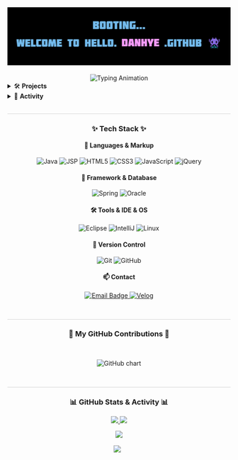 <!-- 💡 Header Section -->
<div align="center">
  <img src="https://github.com/danhye/danhye/blob/main/readme.jpg" alt="Banner" />
</div>
<br/>
<div align="center">
  <img src="https://readme-typing-svg.demolab.com?font=JetBrains+Mono&duration=2000&pause=1500&color=000000&center=true&vCenter=true&width=800&lines=%2F%2F%20TODO%20%3A%20keep%20LEEvelUp()%20%F0%9F%9A%80" alt="Typing Animation" />
</div>

<!-- 🛠️ Projects Section -->
<details>
<summary>🛠️ <strong>Projects</strong></summary>
<div markdown="1">
<br/>

| 출시 기간 | 프로젝트 | 소개 | 바로가기 |
|:--:|:--:|:--:|:--:|
| 2023.07.10 ~ 2023.08.25 | 🎬 기가박스 | 영화관 예매 웹사이트 | [🔗](https://github.com/danhye/GIGABOX) |
| 2023.06.07 ~ 2023.07.10 | 📚 책다방 | 도서 소셜 커뮤니티 사이트 | [🔗](https://github.com/danhye/bookDabang) |

</div>
</details>

<!-- 📌 Activity Section -->
<details>
<summary>📌 <strong>Activity</strong></summary>
<div markdown="1">
<br/>

| 기간 | 활동 | 상태 | 역할/내용 |
|:--:|:--:|:--:|:--:|
| 2025.07 ~ 현재 | SSAFY 14기 (삼성청년 SW·AI 아카데미) | 진행중 | 백엔드 개발 역량 강화 및 AI 응용 학습 |
| 2023.12 ~ 2025.06 | (주)다우기술 서비스운영팀 | 근무 종료 | 기술지원 (Java 기반 Agent 연동, 로그 분석, API 연동 등) |
| 2023.03 ~ 2023.08 | 쌍용교육센터 | 수료 | Java/Spring 기반 풀스택 개발 교육 수료 |

</div>
</details>

<!-- 📏 구분선 -->
<br>
<hr style="border: none; height: 0.5px; background-color: #d3d3d3; ;" />

<!-- ✨ Tech Stack Section -->
<h3 align="center">✨ Tech Stack ✨</h3>

<h4 align="center">📌 Languages & Markup</h4>
<p align="center">
  <img src="https://img.shields.io/badge/Java-ED8B00?style=for-the-badge&logo=openjdk&logoColor=white" alt="Java"/>
  <img src="https://img.shields.io/badge/JSP-00599C?style=for-the-badge&logo=apachetomcat&logoColor=white" alt="JSP"/>
  <img src="https://img.shields.io/badge/HTML5-E34F26?style=for-the-badge&logo=html5&logoColor=white" alt="HTML5"/>
  <img src="https://img.shields.io/badge/CSS3-1572B6?style=for-the-badge&logo=css3&logoColor=white" alt="CSS3"/>
  <img src="https://img.shields.io/badge/JavaScript-F7DF1E?style=for-the-badge&logo=javascript&logoColor=black" alt="JavaScript"/>
  <img src="https://img.shields.io/badge/jQuery-0769AD?style=for-the-badge&logo=jquery&logoColor=white" alt="jQuery"/>
</p>

<h4 align="center">🌿 Framework & Database</h4>
<p align="center">
  <img src="https://img.shields.io/badge/Spring-6DB33F?style=for-the-badge&logo=spring&logoColor=white" alt="Spring"/>
  <img src="https://img.shields.io/badge/Oracle-F80000?style=for-the-badge&logo=oracle&logoColor=white" alt="Oracle"/>
</p>

<h4 align="center">🛠️ Tools & IDE & OS</h4>
<p align="center">
  <img src="https://img.shields.io/badge/Eclipse-2C2255?style=for-the-badge&logo=eclipseide&logoColor=white" alt="Eclipse"/>
  <img src="https://img.shields.io/badge/IntelliJ%20IDEA-000000?style=for-the-badge&logo=intellijidea&logoColor=white" alt="IntelliJ"/>
  <img src="https://img.shields.io/badge/Linux-FCC624?style=for-the-badge&logo=linux&logoColor=black" alt="Linux"/>
</p>

<h4 align="center">🔧 Version Control</h4>
<p align="center">
  <img src="https://img.shields.io/badge/Git-F05032?style=for-the-badge&logo=git&logoColor=white" alt="Git"/>
  <img src="https://img.shields.io/badge/GitHub-181717?style=for-the-badge&logo=github&logoColor=white" alt="GitHub"/>
</p>

<h4 align="center">📫 Contact</h4>
<p align="center">
  <a href="mailto:dan0628@naver.com">
    <img src="https://img.shields.io/badge/Email-4A90E2?style=for-the-badge&logo=maildotru&logoColor=white" alt="Email Badge"/>
  </a>
  <a href="https://velog.io/@danhye821">
    <img src="https://img.shields.io/badge/Velog-1EBC8F?style=for-the-badge&logo=velog&logoColor=white" alt="Velog"/>
  </a>
</p>

<!-- 📏 구분선 -->
<br>
<hr style="border: none; height: 0.5px; background-color: #d3d3d3; ;" />

<h3 align="center">🌱 My GitHub Contributions 🌱</h3>
<br>
<p align="center">
  <img src="https://ghchart.rshah.org/FF69B4/danhye" alt="GitHub chart" />
</p>
<br>

<!-- 📏 구분선 -->
<hr style="border: none; height: 0.5px; background-color: #d3d3d3; ;" />
<h3 align="center">📊 GitHub Stats & Activity 📊</h3>

<p align="center">
  <a href="https://github.com/danhye">
    <img src="https://github-readme-stats.vercel.app/api?username=danhye&count_private=true&show_icons=true&theme=radical" height="165"/>
  </a>
  <a href="https://github.com/danhye">
    <img src="https://github-readme-stats.vercel.app/api/top-langs/?username=danhye&layout=compact&theme=radical" height="165"/>
  </a>
</p>

<!--
<p align="center">
  <a href="https://solved.ac/dan0628">
    <img src="http://mazassumnida.wtf/api/v2/generate_badge?boj=dan0628" alt="Solved.ac Badge"/>
  </a>
  &nbsp;
  <a href="https://solved.ac/dan0628">
    <img src="http://mazandi.herokuapp.com/api?handle=dan0628&theme=dark" alt="Solved.ac Grass"/>
  </a>
</p>
-->

<p align="center">
  <a href="https://wakatime.com/@danhye">
    <img src="https://github-readme-stats.vercel.app/api/wakatime?username=96edd70f-15d3-4d1e-acdd-7deed78dbe54&layout=compact&theme=radical" height="200"/>
  </a>
</p>

<p align="center">
  <img src="https://wakatime.com/badge/user/96edd70f-15d3-4d1e-acdd-7deed78dbe54.svg?style=flat-square"/>
  &nbsp;

</p>

